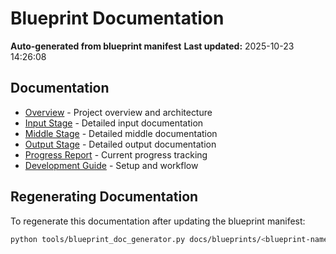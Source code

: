# Blueprint Documentation

**Auto-generated from blueprint manifest**
**Last updated:** 2025-10-23 14:26:08

## Documentation

- [Overview](00-overview.md) - Project overview and architecture
- [Input Stage](input-stage.md) - Detailed input documentation
- [Middle Stage](middle-stage.md) - Detailed middle documentation
- [Output Stage](output-stage.md) - Detailed output documentation
- [Progress Report](progress.md) - Current progress tracking
- [Development Guide](development-guide.md) - Setup and workflow

## Regenerating Documentation

To regenerate this documentation after updating the blueprint manifest:

```bash
python tools/blueprint_doc_generator.py docs/blueprints/<blueprint-name>
```
